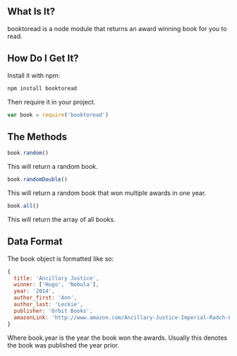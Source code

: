 ## What Is It?
booktoread is a node module that returns an award winning book for you to read.

## How Do I Get It?
Install it with npm:
```bash
npm install booktoread
```
Then require it in your project.
```js
var book = require('booktoread')
```
## The Methods

```js
book.random()
```

This will return a random book.

```js
book.randomDouble()
```

This will return a random book that won multiple awards in one year.

```js
book.all()
```

This will return the array of all books.


## Data Format

The book object is formatted like so:

```js
{
  title: 'Ancillary Justice',
  winner: ['Hugo', 'Nebula'],
  year: '2014',
  author_first: 'Ann',
  author_last: 'Leckie',
  publisher: 'Orbit Books',
  amazonLink: 'http://www.amazon.com/Ancillary-Justice-Imperial-Radch-Leckie/dp/031624662X/ref=sr_1_1?s=books&ie=UTF8&qid=1454441537&sr=1-1&keywords=ancillary+justice'
}
```
Where book.year is the year the book won the awards. Usually this denotes the book was published the year prior.
